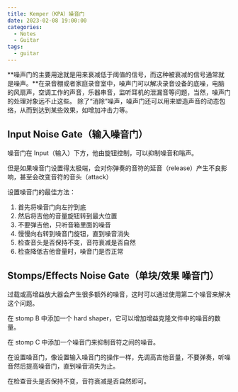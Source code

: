 ```yaml
---
title: Kemper（KPA）噪音门
date: 2023-02-08 19:00:00
categories:
  - Notes
  - Guitar
tags:
  - guitar
---
```


**噪声门的主要用途就是用来衰减低于阈值的信号，而这种被衰减的信号通常就是噪声。**在录音棚或者家庭录音室中，噪声门可以解决录音设备的底噪，电脑的风扇声，空调工作的声音，乐器串音，监听耳机的泄漏音等问题，当然，噪声门的处理对象远不止这些。 除了“消除”噪声，噪声门还可以用来塑造声音的动态包络，从而到达到某些效果，如增加冲击力等。

<!-- more -->

## Input Noise Gate（输入噪音门）

噪音门在 Input（输入）下方，他由旋钮控制，可以抑制噪音和嗡声。

<hairy-image style="max-width: 1200px" src="https://pic.imgdb.cn/item/63e387af4757feff336de911.jpg" />

但是如果噪音门设置得太极端，会对你弹奏的音符的延音（release）产生不良影响，甚至会改变音符的音头（attack）

设置噪音门的最佳方法：

1. 首先将噪音门向左拧到底
2. 然后将吉他的音量旋钮转到最大位置
3. 不要弹吉他，只听音箱里面的噪音
4. 慢慢向右转到噪音门旋钮，直到噪音消失
5. 检查音头是否保持不变，音符衰减是否自然
6. 检查降低吉他音量时，噪音门是否正常

## Stomps/Effects Noise Gate（单块/效果 噪音门）

过载或高增益放大器会产生很多额外的噪音，这时可以通过使用第二个噪音来解决这个问题。

在 stomp B 中添加一个 hard shaper，它可以增加增益克隆文件中的噪音的数量。

<hairy-image style="max-width: 1200px" src="https://pic.imgdb.cn/item/63e3899a4757feff33710505.jpg" />

在 stomp C 中添加一个噪音门来抑制音符之间的噪音。

<hairy-image style="max-width: 1200px" src="https://pic.imgdb.cn/item/63e38a2f4757feff3371ec75.jpg" />

在设置噪音门，像设置输入噪音门的操作一样，先调高吉他音量，不要弹奏，听噪音然后提高噪音门，直到噪音消失为止。

<hairy-image style="max-width: 1200px" src="https://pic.imgdb.cn/item/63e38b1e4757feff33737929.jpg" />

在检查音头是否保持不变，音符衰减是否自然即可。
